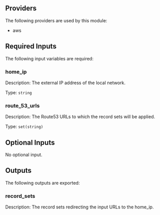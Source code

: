 ## Providers

The following providers are used by this module:

- aws

## Required Inputs

The following input variables are required:

### home\_ip

Description: The external IP address of the local network.

Type: `string`

### route\_53\_urls

Description: The Route53 URLs to which the record sets will be applied.

Type: `set(string)`

## Optional Inputs

No optional input.

## Outputs

The following outputs are exported:

### record\_sets

Description: The record sets redirecting the input URLs to the home_ip.

